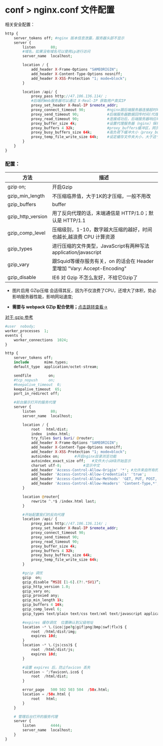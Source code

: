 # conf > nginx.conf 文件配置

相关安全配置：

```php
http {
    server_tokens off; #nginx 版本信息泄露，服务器头部不显示
    server {
        listen       80;
        #域名，如果没有域名可以使用ip进行访问
        server_name  localhost;

        location / {
            add_header X-Frame-Options "SAMEORIGIN";
            add_header X-Content-Type-Options nosniff;
            add_header X-XSS-Protection "1; mode=block";
        }

        location /api/ {
            proxy_pass http://47.106.136.114/ ;
            #后端的Web服务器可以通过 X-Real-IP 获取用户真实IP
            proxy_set_header X-Real-IP $remote_addr;
            proxy_connect_timeout 90;          #nginx跟后端服务器连接超时时间(代理连接超时)
            proxy_send_timeout 90;             #后端服务器数据回传时间(代理发送超时)
            proxy_read_timeout 90;             #连接成功后，后端服务器响应时间(代理接收超时)
            proxy_buffer_size 4k;              #设置代理服务器（nginx）保存用户头信息的缓冲区大小
            proxy_buffers 4 32k;               #proxy_buffers缓冲区，网页平均在32k以下的话，这样设置
            proxy_busy_buffers_size 64k;       #高负荷下缓冲大小（proxy_buffers*2）
            proxy_temp_file_write_size 64k;    #设定缓存文件夹大小，大于这个值，将从upstream服务器传
        }
    }
}
```

### 配置：

| 方法 | 描述 |
| ------ | ------ |
| gzip on; | 开启Gzip |
| gzip_min_length | 不压缩临界值，大于1K的才压缩，一般不用改 |
| gzip_buffers  | buffer |
| gzip_http_version | 用了反向代理的话，末端通信是 HTTP/1.0；默认是 HTTP/1.1 |
| gzip_comp_level | 压缩级别，1-10，数字越大压缩的越好，时间也越长,越浪费 CPU 计算资源 |
| gzip_types | 进行压缩的文件类型，JavaScript有两种写法 application/javascript |
| gzip_vary | 跟Squid等缓存服务有关，on 的话会在 Header 里增加 "Vary: Accept-Encoding" |
| gzip_disable | IE6 对 Gzip 不怎么友好，不给它Gzip了 |

- 图片启用 GZip压缩 会适得其反，因为不仅浪费了CPU，还增大了体积，势必影响服务器性能，影响网站速度;

- **需要与 webpack GZip 配合使用；**[点击跳转查看->](https://github.com/leijin0416/Vue-Plug-in_unit/blob/master/9-01%E3%80%81vue-webpack.md)

[对于 gzip 参考](https://blog.csdn.net/bigtree_3721/article/details/79849503)

```php
#user  nobody;
worker_processes  1;
events {
    worker_connections  1024;
}

http {
    server_tokens off; 
    include       mime.types;
    default_type  application/octet-stream;

    sendfile        on;
    #tcp_nopush     on;
    #keepalive_timeout  0;
    keepalive_timeout  65;
    port_in_redirect off;

    #前台展示打开的服务代理
    server {
        listen       80;
        server_name  localhost;

        location / {
            root   html/dist;
            index  index.html;
            try_files $uri $uri/ @router;
            add_header X-Frame-Options "SAMEORIGIN";
            add_header X-Content-Type-Options nosniff;
            add_header X-XSS-Protection "1; mode=block";
            autoindex on;       #开启nginx目录浏览功能
            autoindex_exact_size off;   #文件大小从KB开始显示
            charset utf-8;          #显示中文
            add_header 'Access-Control-Allow-Origin' '*'; #允许来自所有的访问地址
            add_header 'Access-Control-Allow-Credentials' 'true';
            add_header 'Access-Control-Allow-Methods' 'GET, PUT, POST, DELETE, OPTIONS'; #支持请求方式
            add_header 'Access-Control-Allow-Headers' 'Content-Type,*';
        }

        location @router{
            rewrite ^.*$ /index.html last;
        }

        #开始配置我们的反向代理
        location /api/ {
            proxy_pass http://47.106.136.114/ ;
            proxy_set_header X-Real-IP $remote_addr;
            proxy_connect_timeout 90;
            proxy_send_timeout 90;
            proxy_read_timeout 90;
            proxy_buffer_size 4k;
            proxy_buffers 4 32k;
            proxy_busy_buffers_size 64k;
            proxy_temp_file_write_size 64k;
        }

        #gzip 调优
        gzip  on;
        gzip_disable “MSIE [1-6].(?!.*SV1)”;
        gzip_http_version 1.0;
        gzip_vary on;
        gzip_proxied any;
        gzip_min_length 1k;
        gzip_buffers 4 16k;
        gzip_comp_level 6;
        gzip_types text/plain text/css text/xml text/javascript application/json application/x-javascript application/xml application/xml+rss application/javascript;

        #expires 缓存调优  位置确认到父级地址
        location ~* \.(ico|jpe?g|gif|png|bmp|swf|flv)$ {
            root  /html/dist/img;
            expires 10d;
        }
        location ~* \.(js|css)$ {
            root  /html/dist/js;
            expires 10d;
        }

        #设置 expires 后，防止favicon 丢失
        location ~ ^/favicon\.ico$ {
            root  /html/dist;
        }

        error_page   500 502 503 504  /50x.html;
        location = /50x.html {
            root   html;
        }
    }

    # 管理后台打开的服务代理
    server {
        listen       4444;
        server_name  localhost;
    }
}
```